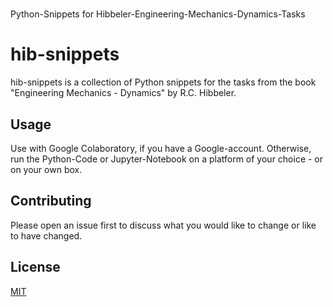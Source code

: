 #
Python-Snippets for Hibbeler-Engineering-Mechanics-Dynamics-Tasks


# hib-snippets

 hib-snippets is a collection of Python snippets for the tasks from the book "Engineering Mechanics - Dynamics" by R.C. Hibbeler.

## Usage

Use with Google Colaboratory, if you have a Google-account. Otherwise, run the Python-Code or Jupyter-Notebook on a platform of your choice - or on your own box.

## Contributing
Please open an issue first to discuss what you would like to change or like to have changed.

## License
[MIT](https://choosealicense.com/licenses/mit/)
